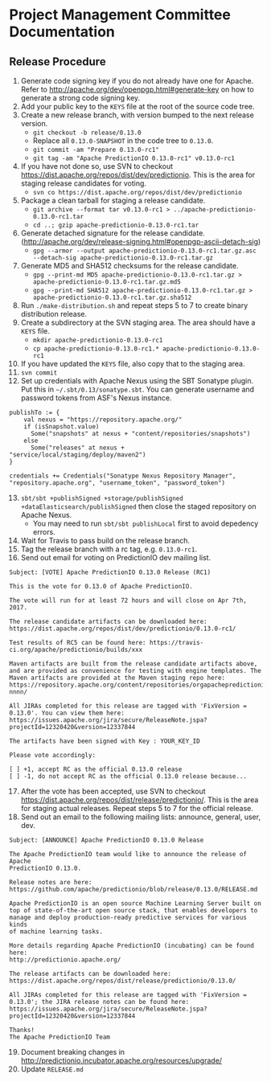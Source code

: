 <!--
Licensed to the Apache Software Foundation (ASF) under one or more
contributor license agreements.  See the NOTICE file distributed with
this work for additional information regarding copyright ownership.
The ASF licenses this file to You under the Apache License, Version 2.0
(the "License"); you may not use this file except in compliance with
the License.  You may obtain a copy of the License at

    http://www.apache.org/licenses/LICENSE-2.0

Unless required by applicable law or agreed to in writing, software
distributed under the License is distributed on an "AS IS" BASIS,
WITHOUT WARRANTIES OR CONDITIONS OF ANY KIND, either express or implied.
See the License for the specific language governing permissions and
limitations under the License.
-->

# Project Management Committee Documentation

## Release Procedure

1. Generate code signing key if you do not already have one for Apache. Refer to
http://apache.org/dev/openpgp.html#generate-key on how to generate a strong code
signing key.
2. Add your public key to the `KEYS` file at the root of the source code tree.
3. Create a new release branch, with version bumped to the next release version.
    * `git checkout -b release/0.13.0`
    * Replace all `0.13.0-SNAPSHOT` in the code tree to `0.13.0`.
    * `git commit -am "Prepare 0.13.0-rc1"`
    * `git tag -am "Apache PredictionIO 0.13.0-rc1" v0.13.0-rc1`
4. If you have not done so, use SVN to checkout
https://dist.apache.org/repos/dist/dev/predictionio. This is the area
for staging release candidates for voting.
    * `svn co https://dist.apache.org/repos/dist/dev/predictionio`
5.  Package a clean tarball for staging a release candidate.
    * `git archive --format tar v0.13.0-rc1 >
  ../apache-predictionio-0.13.0-rc1.tar`
    * `cd ..; gzip apache-predictionio-0.13.0-rc1.tar`
6. Generate detached signature for the release candidate.
(http://apache.org/dev/release-signing.html#openpgp-ascii-detach-sig)
    * `gpg --armor --output apache-predictionio-0.13.0-rc1.tar.gz.asc
  --detach-sig apache-predictionio-0.13.0-rc1.tar.gz`
7. Generate MD5 and SHA512 checksums for the release candidate.
    * `gpg --print-md MD5 apache-predictionio-0.13.0-rc1.tar.gz >
  apache-predictionio-0.13.0-rc1.tar.gz.md5`
    * `gpg --print-md SHA512 apache-predictionio-0.13.0-rc1.tar.gz >
  apache-predictionio-0.13.0-rc1.tar.gz.sha512`
8. Run `./make-distribution.sh` and repeat steps 5 to 7 to create binary distribution release.
9. Create a subdirectory at the SVN staging area. The area should have a `KEYS` file.
    * `mkdir apache-predictionio-0.13.0-rc1`
    * `cp apache-predictionio-0.13.0-rc1.*
  apache-predictionio-0.13.0-rc1`
10. If you have updated the `KEYS` file, also copy that to the staging area.
11. `svn commit`
12. Set up credentials with Apache Nexus using the SBT Sonatype plugin. Put this
in `~/.sbt/0.13/sonatype.sbt`. You can generate username and password tokens
from ASF's Nexus instance.

  ```
  publishTo := {
      val nexus = "https://repository.apache.org/"
      if (isSnapshot.value)
        Some("snapshots" at nexus + "content/repositories/snapshots")
      else
        Some("releases" at nexus + "service/local/staging/deploy/maven2")
  }

  credentials += Credentials("Sonatype Nexus Repository Manager", "repository.apache.org", "username_token", "password_token")
  ```
13. `sbt/sbt +publishSigned +storage/publishSigned
+dataElasticsearch/publishSigned` then close the staged repository on Apache
Nexus.
    * You may need to run `sbt/sbt publishLocal` first to avoid depedency errors.
14. Wait for Travis to pass build on the release branch.
15. Tag the release branch with a rc tag, e.g. `0.13.0-rc1`.
16. Send out email for voting on PredictionIO dev mailing list.

  ```
  Subject: [VOTE] Apache PredictionIO 0.13.0 Release (RC1)

  This is the vote for 0.13.0 of Apache PredictionIO.

  The vote will run for at least 72 hours and will close on Apr 7th, 2017.

  The release candidate artifacts can be downloaded here: https://dist.apache.org/repos/dist/dev/predictionio/0.13.0-rc1/

  Test results of RC5 can be found here: https://travis-ci.org/apache/predictionio/builds/xxx

  Maven artifacts are built from the release candidate artifacts above, and are provided as convenience for testing with engine templates. The Maven artifacts are provided at the Maven staging repo here: https://repository.apache.org/content/repositories/orgapachepredictionio-nnnn/

  All JIRAs completed for this release are tagged with 'FixVersion = 0.13.0'. You can view them here: https://issues.apache.org/jira/secure/ReleaseNote.jspa?projectId=12320420&version=12337844

  The artifacts have been signed with Key : YOUR_KEY_ID

  Please vote accordingly:

  [ ] +1, accept RC as the official 0.13.0 release
  [ ] -1, do not accept RC as the official 0.13.0 release because...
  ```
17. After the vote has been accepted, use SVN to checkout https://dist.apache.org/repos/dist/release/predictionio/. This is the area for staging actual releases. Repeat steps 5 to 7 for the official release.
18. Send out an email to the following mailing lists: announce, general, user, dev.

  ```
  Subject: [ANNOUNCE] Apache PredictionIO 0.13.0 Release

  The Apache PredictionIO team would like to announce the release of Apache
  PredictionIO 0.13.0.

  Release notes are here:
  https://github.com/apache/predictionio/blob/release/0.13.0/RELEASE.md

  Apache PredictionIO is an open source Machine Learning Server built on
  top of state-of-the-art open source stack, that enables developers to
  manage and deploy production-ready predictive services for various kinds
  of machine learning tasks.

  More details regarding Apache PredictionIO (incubating) can be found here:
  http://predictionio.apache.org/

  The release artifacts can be downloaded here:
  https://dist.apache.org/repos/dist/release/predictionio/0.13.0/

  All JIRAs completed for this release are tagged with 'FixVersion =
  0.13.0'; the JIRA release notes can be found here:
  https://issues.apache.org/jira/secure/ReleaseNote.jspa?projectId=12320420&version=12337844

  Thanks!
  The Apache PredictionIO Team
  ```
19. Document breaking changes in http://predictionio.incubator.apache.org/resources/upgrade/
20. Update `RELEASE.md`

